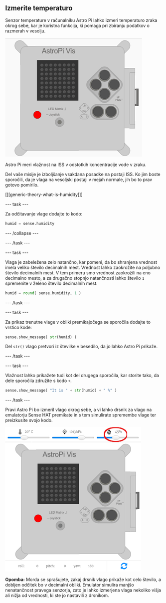 ## Izmerite temperaturo

Senzor temperature v računalniku Astro Pi lahko izmeri temperaturo zraka okrog sebe, kar je koristna funkcija, ki pomaga pri zbiranju podatkov o razmerah v vesolju.

![Sporočilo o vlagi](images/degrees-message.gif)

Astro Pi meri vlažnost na ISS v odstotkih koncentracije vode v zraku.

Del vaše misije je izboljšanje vsakdana posadke na postaji ISS. Ko jim boste sporočili, da je vlaga na vesoljski postaji v mejah normale, jih bo to prav gotovo pomirilo.

[[[generic-theory-what-is-humidity]]]

\--- task \---

Za odčitavanje vlage dodajte to kodo:

```python
humid = sense.humidity
```

\--- /collapse \---

\--- /task \---

\--- task \---

Vlaga je zabeležena zelo natančno, kar pomeni, da bo shranjena vrednost imela veliko število decimalnih mest. Vrednost lahko zaokrožite na poljubno število decimalnih mest. V tem primeru smo vrednost zaokrožili na eno decimalno mesto, a za drugačno stopnjo natančnosti lahko število `1` spremenite v želeno število decimalnih mest.

```python
humid = round( sense.humidity, 1 )
```

\--- /task \---

\--- task \---

Za prikaz trenutne vlage v obliki premikajočega se sporočila dodajte to vrstico kode:

```python
sense.show_message( str(humid) )
```

Del `str()` vlago pretvori iz številke v besedilo, da jo lahko Astro Pi prikaže.

\--- /task \---

\--- task \---

Vlažnost lahko prikažete tudi kot del drugega sporočila, kar storite tako, da dele sporočila združite s kodo `+`.

```python
sense.show_message( "It is " + str(humid) + " %" )
```

\--- /task \---

Pravi Astro Pi bo izmeril vlago okrog sebe, a vi lahko drsnik za vlago na emulatorju Sense HAT premikate in s tem simulirate spremembe vlage ter preizkusite svojo kodo.

![Drsnik za vlažnost](images/humidity-slider.png)

**Opomba:** Morda se sprašujete, zakaj drsnik vlago prikaže kot celo število, a dobljen odčitek bo v decimalni obliki. Emulator simulira manjšo nenatančnost pravega senzorja, zato je lahko izmerjena vlaga nekoliko višja ali nižja od vrednosti, ki ste jo nastavili z drsnikom.